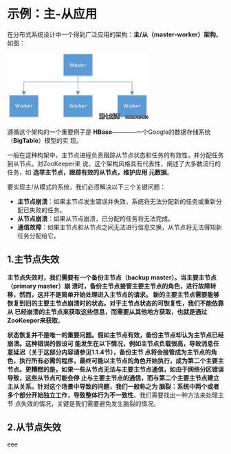 示例：主-从应用
================================================================================
在分布式系统设计中一个得到广泛应用的架构：**主/从（master-worker）架构**。如图：

![主-从示例](img/a.jpg)

遵循这个架构的一个重要例子是 **HBase**————一个Google的数据存储系统（**BigTable**）模型的实
现。

一般在这种构架中，主节点进程负责跟踪从节点状态和任务的有效性，并分配任务到从节点。对ZooKeeper来
说，这个架构风格具有代表性，阐述了大多数流行的任务，如 **选举主节点，跟踪有效的从节点，维护应用
元数据**。

要实现主/从模式的系统，我们必须解决以下三个关键问题：
+ **主节点崩溃**：如果主节点发生错误并失效，系统将无法分配新的任务或重新分配已失败的任务。
+ **从节点崩溃**：如果从节点崩溃，已分配的任务将无法完成。
+ **通信故障**：如果主节点和从节点之间无法进行信息交换，从节点将无法得知新任务分配给它。

## 1.主节点失效
**主节点失效时，我们需要有一个备份主节点（backup master）。当主要主节点（primary master）崩
溃时，备份主节点接管主要主节点的角色，进行故障转移，然而，这并不是简单开始处理进入主节点的请求。
新的主要主节点需要能够恢复到旧的主要主节点崩溃时的状态。对于主节点状态的可恢复性，我们不能依靠从
已经崩溃的主节点来获取这些信息，而需要从其他地方获取，也就是通过ZooKeeper来获取**。

**状态恢复并不是唯一的重要问题。假如主节点有效，备份主节点却认为主节点已经崩溃。这种错误的假设可
能发生在以下情况，例如主节点负载很高，导致消息任意延迟（关于这部分内容请参见1.1.4节），备份主节
点将会接管成为主节点的角色，执行所有必需的程序，最终可能以主节点的角色开始执行，成为第二个主要主
节点。更糟糕的是，如果一些从节点无法与主要主节点通信，如由于网络分区错误导致，这些从节点可能会停
止与主要主节点的通信，而与第二个主要主节点建立主从关系。针对这个场景中导致的问题，我们一般称之为
脑裂：系统中两个或者多个部分开始独立工作，导致整体行为不一致性**。我们需要找出一种方法来处理主节
点失效的情况，关键是我们需要避免发生脑裂的情况。

## 2.从节点失效

































eee
